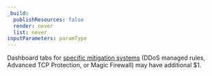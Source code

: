 ```yaml
---
_build:
  publishResources: false
  render: never
  list: never
inputParameters: paramType
---
```


Dashboard tabs for [specific mitigation systems](/analytics/network-analytics/understand/main-dashboard/#available-tabs) (DDoS managed rules, Advanced TCP Protection, or Magic Firewall) may have additional $1.
